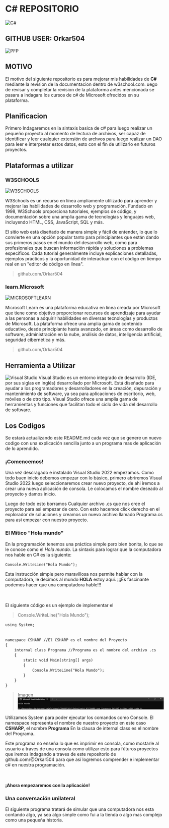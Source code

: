 # C# REPOSITORIO
![C#](https://www.luisdev.com.br/wp-content/uploads/2021/03/Desktop-1.png)
## GITHUB USER: Orkar504
![PFP](https://avatars.githubusercontent.com/u/14796673?v=4)
## MOTIVO

El motivo del siguiente repositorio es para mejorar mis habilidades de **C#** mediante la revision de la documentacion dentro de w3school.com. uego de revisar y completar la revision de la plataforma antes mencionada se pasara a indagara los cursos de c# de Microsoft ofrecidos en su plataforma.

## Planificacion
Primero Indagaremos en la sintaxis basica de c# para luego realizar un pequeño proyecto al momento de lectura de archivos, ser capaz de identificar y leer cualquier extensión de archvos para luego realizar un DAO para leer e interpretar estos datos, esto con el fin de utilizarlo en futuros proyectos.  

## Plataformas a utilizar 
### W3SCHOOLS
![W3SCHOOLS](https://coursereport-s3-production.global.ssl.fastly.net/uploads/school/logo/1691/original/306149583_580886133837672_8720407359695224497_n.png)

W3Schools es un recurso en línea ampliamente utilizado para aprender y mejorar las habilidades de desarrollo web y programación. Fundado en 1998, W3Schools proporciona tutoriales, ejemplos de código, y documentación sobre una amplia gama de tecnologías y lenguajes web, incluyendo HTML, CSS, JavaScript, SQL y más.

El sitio web está diseñado de manera simple y fácil de entender, lo que lo convierte en una opción popular tanto para principiantes que están dando sus primeros pasos en el mundo del desarrollo web, como para profesionales que buscan información rápida y soluciones a problemas específicos. Cada tutorial generalmente incluye explicaciones detalladas, ejemplos prácticos y la oportunidad de interactuar con el código en tiempo real en un "editor de código en línea".

> github.com/Orkar504
### learn.Microsoft

![MICROSOFTLEARN](https://techcommunity.microsoft.com/t5/image/serverpage/image-id/218351i012B98A928B12CCD/image-size/large?v=v2&px=999)

Microsoft Learn es una plataforma educativa en línea creada por Microsoft que tiene como objetivo proporcionar recursos de aprendizaje para ayudar a las personas a adquirir habilidades en diversas tecnologías y productos de Microsoft. La plataforma ofrece una amplia gama de contenido educativo, desde principiante hasta avanzado, en áreas como desarrollo de software, administración en la nube, análisis de datos, inteligencia artificial, seguridad cibernética y más.

> github.com/Orkar504

## Herramienta a Utilizar 
![Visual Studio](https://burakboga.com/en/wp-content/uploads/sites/2/2022/09/Visual-Studio-2022-Community-System-Requirements.png)
Visual Studio es un entorno integrado de desarrollo (IDE, por sus siglas en inglés) desarrollado por Microsoft. Está diseñado para ayudar a los programadores y desarrolladores en la creación, depuración y mantenimiento de software, ya sea para aplicaciones de escritorio, web, móviles o de otro tipo. Visual Studio ofrece una amplia gama de herramientas y funciones que facilitan todo el ciclo de vida del desarrollo de software.


## Los Codigos
Se estará actualizando este README.md cada vez que se genere un nuevo codigo con una explicación sencilla junto a un programa mas de aplicación de lo aprendido.

### ¡Comencemos!
Una vez descragado e instalado Visual Studio 2022 empezamos.
Como todo buen inicio debemos empezar con lo básico, primero abriremos Visual Studio 2022 luego seleccionaremos crear nuevo proyecto, de ahi iremos a crear una nueva aplicación de consola. Le colocamos el nombre deseado al proyecto y damos inicio.

Luego de todo esto borramos Cualquier archivo .cs que nos cree el proyecto para asi empezar de cero. Con esto hacemos click derecho en el explorador de soluciones y creamos un nuevo archivo llamado Programa.cs para asi empezar con nuestro proyecto.
### El Mítico "Hola mundo"

En la programación tenemos una práctica simple pero bien bonita, lo que se le conoce como el *Hola mundo*. 
La sintaxis para lograr que la computadora nos hable en C# es la siguiente:
```
Console.WriteLine("Hola Mundo");
```
Esta instrucción simple pero maravillosa nos permite hablar con la computadora, le decimos al mundo **HOLA** estoy aqui. ¡¡¡Es fascinante podemos hacer que una computadora hable!!! 

<br></br>
El siguiente código es un ejemplo de implementar el 
> Console.WriteLine("Hola Mundo");
```
using System;


namespace CSHARP //El CSHARP es el nombre del Proyecto
{
    internal class Programa //Programa es el nombre del archivo .cs
    {
        static void Main(string[] args)
        {
            Console.WriteLine("Hola Mundo");
        }
    }
}

```

> Imagen ![Hola Mundo Local](\Capturas-de-pantalla\HolaMundo\HolaMundo.png)


Utilizamos System para poder ejecutar los comandos como Console.
El namespace representa el nombre de nuestro proyecto en este caso **CSHARP**, el nombre **Programa**  En la clausa de internal class  es el nombre del Programa..

Este programa no enseña lo que es imprimir en consola, como mostarle al usuario a traves de una consola como utilizar esto para fúturos proyectos que iremos indagando a traves de este repositorio de github.com/@Orkar504 para que así logremos comprender e implementar c# en nuestra programación.
 
 <br></br>
 **¡Ahora empezaremos con la aplicación!**

 ### Una conversación unilateral 
 El siguiente programa tratará de simular que una computadora nos esta contando algo, ya sea algo simple como fui a la tienda o algo mas complejo como una pequeña historia. 
